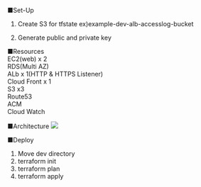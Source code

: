 ■Set-Up
1. Create S3 for tfstate
ex)example-dev-alb-accesslog-bucket

2. Generate public and private key

■Resources
<br />
EC2(web) x 2
<br />
RDS(Multi AZ)
<br />
ALb x 1(HTTP & HTTPS Listener)
<br />
Cloud Front x 1
<br />
S3 x3
<br />
Route53
<br />
ACM
<br />
Cloud Watch

■Architecture
![](2023-01-11-21-41-17.png)

■Deploy
1. Move dev directory
2. terraform init
3. terraform plan
4. terraform apply